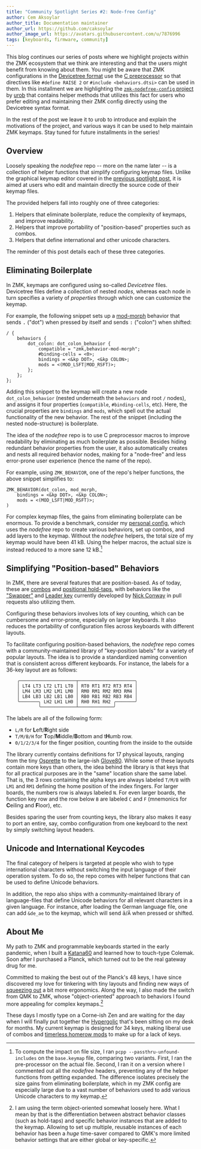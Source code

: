 ```yaml
---
title: "Community Spotlight Series #2: Node-free Config"
author: Cem Aksoylar
author_title: Documentation maintainer
author_url: https://github.com/caksoylar
author_image_url: https://avatars.githubusercontent.com/u/7876996
tags: [keyboards, firmware, community]
---
```


This blog continues our series of posts where we highlight projects within the ZMK ecosystem
that we think are interesting and that the users might benefit from knowing about them. You might
be aware that ZMK configurations in the [Devicetree format](/docs/config#devicetree-files)
use the [C preprocessor](https://en.wikipedia.org/wiki/C_preprocessor) so that directives like
`#define RAISE 2` or `#include <behaviors.dtsi>` can be used in them. In this installment we are
highlighting the [`zmk-nodefree-config` project](https://github.com/urob/zmk-nodefree-config)
by [urob](https://github.com/urob) that contains helper methods that utilizes this fact
for users who prefer editing and maintaining their ZMK config directly using the Devicetree
syntax format.

In the rest of the post we leave it to urob to introduce and explain the motivations of the
project, and various ways it can be used to help maintain ZMK keymaps. Stay tuned for future
installments in the series!

## Overview

Loosely speaking the _nodefree_ repo -- more on the name later -- is a
collection of helper functions that simplify configuring keymap files. Unlike
the graphical keymap editor covered in the [previous spotlight
post](https://zmk.dev/blog/2023/11/09/keymap-editor), it is aimed at users who
edit and maintain directly the source code of their keymap files.

The provided helpers fall into roughly one of three categories:

1. Helpers that eliminate boilerplate, reduce the complexity of keymaps, and improve readability.
2. Helpers that improve portability of "position-based" properties such as combos.
3. Helpers that define international and other unicode characters.

The reminder of this post details each of these three categories.

## Eliminating Boilerplate

In ZMK, keymaps are configured using so-called _Devicetree_ files. Devicetree files
define a collection of nested _nodes_, whereas each node in turn specifies a variety of
_properties_ through which one can customize the keymap.

For example, the following snippet sets up a
[mod-morph](https://zmk.dev/docs/behaviors/mod-morph) behavior that sends <kbd>.</kbd>
("dot") when pressed by itself and sends <kbd>:</kbd> ("colon") when shifted:

```dts {6-7} showLineNumbers
/ {
    behaviors {
        dot_colon: dot_colon_behavior {
            compatible = "zmk,behavior-mod-morph";
            #binding-cells = <0>;
            bindings = <&kp DOT>, <&kp COLON>;
            mods = <(MOD_LSFT|MOD_RSFT)>;
        };
    };
};
```

Adding this snippet to the keymap will create a new node `dot_colon_behavior`
(nested underneath the `behaviors` and root `/` nodes), and assigns it four
properties (`compatible`, `#binding-cells`, etc). Here, the crucial properties are `bindings`
and `mods`, which spell out the actual functionality of the new behavior. The rest
of the snippet (including the nested node-structure) is boilerplate.

The idea of the _nodefree_ repo is to use C preprocessor macros to improve
readability by eliminating as much boilerplate as possible. Besides hiding
redundant behavior properties from the user, it also automatically creates and
nests all required behavior nodes, making for a "node-free" and less
error-prone user experience (hence the name of the repo).

For example, using `ZMK_BEHAVIOR`, one of the repo's helper functions, the
above snippet simplifies to:

```dts showLineNumbers
ZMK_BEHAVIOR(dot_colon, mod_morph,
    bindings = <&kp DOT>, <&kp COLON>;
    mods = <(MOD_LSFT|MOD_RSFT)>;
)
```

For complex keymap files, the gains from eliminating boilerplate can be
enormous. To provide a benchmark, consider my [personal
config](https://github.com/urob/zmk-config), which uses the _nodefree_ repo to
create various behaviors, set up combos, and add layers to the keymap. Without
the _nodefree_ helpers, the total size of my keymap would have been 41 kB. Using
the helper macros, the actual size is instead reduced to a more sane 12 kB.[^1]

[^1]:
    To compute the impact on file size, I ran `pcpp
--passthru-unfound-includes` on the `base.keymap` file, comparing two
    variants. First, I ran the pre-processor on the actual file. Second, I ran
    it on a version where I commented out all the _nodefree_ headers,
    preventing any of the helper functions from getting expanded. The
    difference isolates precisely the size gains from eliminating boilerplate,
    which in my ZMK config are especially large due to a vast number of
    behaviors used to add various Unicode characters to my keymap.

## Simplifying "Position-based" Behaviors

In ZMK, there are several features that are position-based. As of today, these
are [combos](/docs/features/combos) and [positional
hold-taps](/docs/behaviors/hold-tap#positional-hold-tap-and-hold-trigger-key-positions),
with behaviors like the ["Swapper"](https://github.com/zmkfirmware/zmk/pull/1366) and [Leader
key](https://github.com/zmkfirmware/zmk/pull/1380) currently
developed by [Nick Conway](https://github.com/nickconway) in pull requests also utilizing them.

Configuring these behaviors involves lots of key counting, which can be
cumbersome and error-prone, especially on larger keyboards. It also reduces the
portability of configuration files across keyboards with different layouts.

To facilitate configuring position-based behaviors, the _nodefree_ repo comes
with a community-maintained library of "key-position labels" for a variety of
popular layouts. The idea is to provide a standardized naming convention that
is consistent across different keyboards. For instance, the labels for a 36-key
layout are as follows:

```
    ╭─────────────────────┬─────────────────────╮
    │ LT4 LT3 LT2 LT1 LT0 │ RT0 RT1 RT2 RT3 RT4 │
    │ LM4 LM3 LM2 LM1 LM0 │ RM0 RM1 RM2 RM3 RM4 │
    │ LB4 LB3 LB2 LB1 LB0 │ RB0 RB1 RB2 RB3 RB4 │
    ╰───────╮ LH2 LH1 LH0 │ RH0 RH1 RH2 ╭───────╯
            ╰─────────────┴─────────────╯
```

The labels are all of the following form:

- `L/R` for **L**eft/**R**ight side
- `T/M/B/H` for **T**op/**M**iddle/**B**ottom and t**H**umb row.
- `0/1/2/3/4` for the finger position, counting from the inside to the outside

The library currently contains definitions for 17 physical
layouts, ranging from the tiny [Osprette](https://github.com/smores56/osprette) to the large-ish
[Glove80](https://www.moergo.com/collections/glove80-keyboards).
While some of these layouts contain more keys than others, the idea behind the
library is that keys that for all practical purposes are in the "same" location
share the same label. That is, the 3 rows containing the alpha keys are
always labeled `T/M/B` with `LM1` and `RM1` defining the home position of
the index fingers. For larger boards, the numbers row is always labeled
`N`. For even larger boards, the function key row and the row below `B` are
labeled `C` and `F` (mnemonics for **C**eiling and **F**loor), etc.

Besides sparing the user from counting keys, the library also makes it easy to
port an entire, say, combo configuration from one keyboard to the next by simply
switching layout headers.

## Unicode and International Keycodes

The final category of helpers is targeted at people who wish to type international characters
without switching the input language of their operation system. To do so, the repo comes with
helper functions that can be used to define Unicode behaviors.

In addition, the repo also ships with a community-maintained library of
language-files that define Unicode behaviors for all relevant characters in a
given language. For instance, after loading the German language file, one can
add `&de_ae` to the keymap, which will send <kbd>ä</kbd>/<kbd>Ä</kbd> when pressed or shifted.

## About Me

My path to ZMK and programmable keyboards started in the early pandemic, when I
built a [Katana60](https://geekhack.org/index.php?topic=88719.0) and learned
how to touch-type Colemak. Soon after I purchased a Planck, which turned out
to be the real gateway drug for me.

Committed to making the best out of the Planck's 48 keys, I have since
discovered my love for tinkering with tiny layouts and finding new ways of
[squeezing out](https://xkcd.com/2583/) a bit more ergonomics. Along the way, I
also made the switch from QMK to ZMK, whose "object-oriented" approach to
behaviors I found more appealing for complex keymaps.[^2]

[^2]:
    I am using the term object-oriented somewhat loosely here. What I mean by
    that is the differentiation between abstract behavior classes (such as
    hold-taps) and specific behavior instances that are added to the keymap.
    Allowing to set up multiple, reusable instances of each behavior has been a
    _huge_ time-saver compared to QMK's more limited behavior settings that are
    either global or key-specific.

These days I mostly type on a Corne-ish Zen and are waiting for the day when I
will finally put together the
[Hypergolic](https://github.com/davidphilipbarr/hypergolic) that's been sitting
on my desk for months. My current keymap is designed for 34 keys, making
liberal use of combos and [timerless homerow
mods](https://github.com/urob/zmk-config#timeless-homerow-mods) to make up for
a lack of keys.
